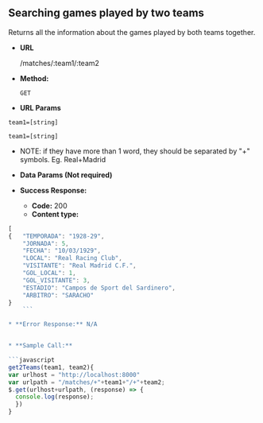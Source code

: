 
**Searching games played by two teams**
----
Returns all the information about the games played by both teams together.

* **URL**

  /matches/:team1/:team2

* **Method:**

  `GET`

*  **URL Params**

  `team1=[string]`
  
  `team1=[string]`

  * NOTE: if they have more than 1 word, they should be separated by "+" symbols. Eg. Real+Madrid

* **Data Params (Not required)**

* **Success Response:**

  * **Code:** 200 <br />
  * **Content type:**

```javascript
[
{   "TEMPORADA": "1928-29",
    "JORNADA": 5,
    "FECHA": "10/03/1929",
    "LOCAL": "Real Racing Club",
    "VISITANTE": "Real Madrid C.F.",
    "GOL_LOCAL": 1,
    "GOL_VISITANTE": 3,
    "ESTADIO": "Campos de Sport del Sardinero",
    "ARBITRO": "SARACHO"
}
    ```

* **Error Response:** N/A


* **Sample Call:**

```javascript
get2Teams(team1, team2){
var urlhost = "http://localhost:8000"
var urlpath = "/matches/+"+team1+"/+"+team2;
$.get(urlhost+urlpath, (response) => {
  console.log(response);
  })
}
```
